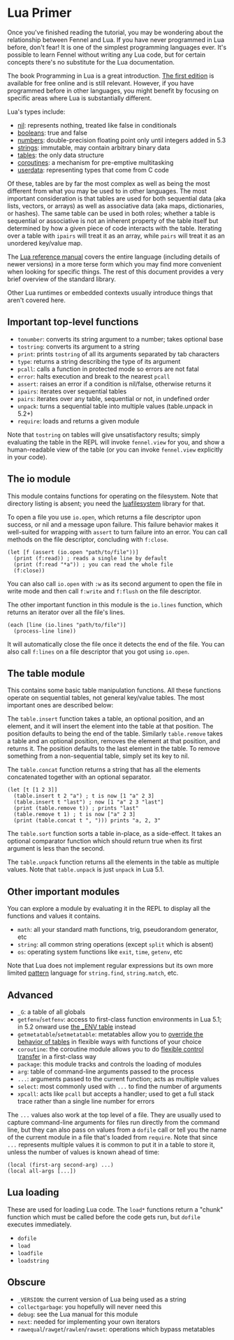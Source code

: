 # Lua Primer

Once you've finished reading the tutorial, you may be wondering about
the relationship between Fennel and Lua. If you have never programmed
in Lua before, don't fear! It is one of the simplest programming
languages ever. It's possible to learn Fennel without writing any Lua
code, but for certain concepts there's no substitute for the Lua
documentation.

The book Programming in Lua is a great introduction.
[The first edition][6] is available for free online and is still
relevant. However, if you have programmed before in other languages,
you might benefit by focusing on specific areas where Lua is
substantially different.

Lua's types include:

* [nil][7]: represents nothing, treated like false in conditionals
* [booleans][8]: true and false
* [numbers][9]: double-precision floating point only until integers added in 5.3
* [strings][10]: immutable, may contain arbitrary binary data
* [tables][11]: the only data structure
* [coroutines][12]: a mechanism for pre-emptive multitasking
* [userdata][13]: representing types that come from C code

Of these, tables are by far the most complex as well as being the most
different from what you may be used to in other languages. The most
important consideration is that tables are used for both sequential
data (aka lists, vectors, or arrays) as well as associative data (aka
maps, dictionaries, or hashes). The same table can be used in both
roles; whether a table is sequential or associative is not an inherent
property of the table itself but determined by how a given piece of code
interacts with the table. Iterating over a table with `ipairs` will
treat it as an array, while `pairs` will treat it as an unordered
key/value map.

The [Lua reference manual][1] covers the entire language (including
details of newer versions) in a more terse form which you may find
more convenient when looking for specific things. The rest of this
document provides a very brief overview of the standard library.

Other Lua runtimes or embedded contexts usually introduce things that
aren't covered here.

## Important top-level functions

* `tonumber`: converts its string argument to a number; takes optional base
* `tostring`: converts its argument to a string
* `print`: prints `tostring` of all its arguments separated by tab characters
* `type`: returns a string describing the type of its argument
* `pcall`: calls a function in protected mode so errors are not fatal
* `error`: halts execution and break to the nearest `pcall`
* `assert`: raises an error if a condition is nil/false, otherwise returns it
* `ipairs`: iterates over sequential tables
* `pairs`: iterates over any table, sequential or not, in undefined order
* `unpack`: turns a sequential table into multiple values (table.unpack in 5.2+)
* `require`: loads and returns a given module

Note that `tostring` on tables will give unsatisfactory results; simply
evaluating the table in the REPL will invoke `fennel.view` for you, and
show a human-readable view of the table (or you can invoke `fennel.view`
explicitly in your code).

## The io module

This module contains functions for operating on the filesystem. Note
that directory listing is absent; you need the [luafilesystem][14] library
for that.

To open a file you use `io.open`, which returns a file descriptor upon
success, or nil and a message upon failure. This failure behavior
makes it well-suited for wrapping with `assert` to turn failure into
an error. You can call methods on the file descriptor, concluding with
`f:close`.

```fennel
(let [f (assert (io.open "path/to/file"))]
  (print (f:read)) ; reads a single line by default
  (print (f:read "*a")) ; you can read the whole file
  (f:close))
```

You can also call `io.open` with `:w` as its second argument to open
the file in write mode and then call `f:write` and `f:flush` on the
file descriptor.

The other important function in this module is the `io.lines`
function, which returns an iterator over all the file's lines.

```fennel
(each [line (io.lines "path/to/file")]
  (process-line line))
```

It will automatically close the file once it detects the end of the
file. You can also call `f:lines` on a file descriptor that you got
using `io.open`.

## The table module

This contains some basic table manipulation functions. All these
functions operate on sequential tables, not general key/value tables.
The most important ones are described below:

The `table.insert` function takes a table, an optional position, and
an element, and it will insert the element into the table at that
position. The position defaults to being the end of the
table. Similarly `table.remove` takes a table and an optional
position, removes the element at that position, and returns it. The
position defaults to the last element in the table. To remove
something from a non-sequential table, simply set its key to nil.

The `table.concat` function returns a string that has all the elements
concatenated together with an optional separator.

```fennel
(let [t [1 2 3]]
  (table.insert t 2 "a") ; t is now [1 "a" 2 3]
  (table.insert t "last") ; now [1 "a" 2 3 "last"]
  (print (table.remove t)) ; prints "last"
  (table.remove t 1) ; t is now ["a" 2 3]
  (print (table.concat t ", "))) prints "a, 2, 3"
```

The `table.sort` function sorts a table in-place, as a side-effect. It
takes an optional comparator function which should return true when
its first argument is less than the second.

The `table.unpack` function returns all the elements in the table as
multiple values. Note that `table.unpack` is just `unpack` in Lua 5.1.

## Other important modules

You can explore a module by evaluating it in the REPL to display all
the functions and values it contains.

* `math`: all your standard math functions, trig, pseudorandom generator, etc
* `string`: all common string operations (except `split` which is absent)
* `os`: operating system functions like `exit`, `time`, `getenv`, etc

Note that Lua does not implement regular expressions but its own more
limited [pattern][2] language for `string.find`, `string.match`, etc.

## Advanced

* `_G`: a table of all globals
* `getfenv`/`setfenv`: access to first-class function environments in
  Lua 5.1; in 5.2 onward use [the _ENV table][3] instead
* `getmetatable`/`setmetatable`: metatables allow you to
  [override the behavior of tables][4]
  in flexible ways with functions of your choice
* `coroutine`: the coroutine module allows you to do
  [flexible control transfer][5] in a first-class way
* `package`: this module tracks and controls the loading of modules
* `arg`: table of command-line arguments passed to the process
* `...`: arguments passed to the current function; acts as multiple values
* `select`: most commonly used with `...` to find the number of arguments
* `xpcall`: acts like `pcall` but accepts a handler; used to get a
  full stack trace rather than a single line number for errors

The `...` values also work at the top level of a file. They are
usually used to capture command-line arguments for files run directly
from the command line, but they can also pass on values from a
`dofile` call or tell you the name of the current module in a file
that's loaded from `require`. Note that since `...` represents
multiple values it is common to put it in a table to store it, unless
the number of values is known ahead of time:

```fennel
(local (first-arg second-arg) ...)
(local all-args [...])
```

## Lua loading

These are used for loading Lua code. The `load*` functions return a
"chunk" function which must be called before the code gets run, but
`dofile` executes immediately.

* `dofile`
* `load`
* `loadfile`
* `loadstring`

## Obscure

* `_VERSION`: the current version of Lua being used as a string
* `collectgarbage`: you hopefully will never need this
* `debug`: see the Lua manual for this module
* `next`: needed for implementing your own iterators
* `rawequal`/`rawget`/`rawlen`/`rawset`: operations which bypass metatables

[1]: https://www.lua.org/manual/5.1/
[2]: https://www.lua.org/pil/20.2.html
[3]: http://leafo.net/guides/setfenv-in-lua52-and-above.html
[4]: https://www.lua.org/pil/13.html
[5]: http://leafo.net/posts/itchio-and-coroutines.html
[6]: https://www.lua.org/pil/contents.html
[7]: https://www.lua.org/pil/2.1.html
[8]: https://www.lua.org/pil/2.2.html
[9]: https://www.lua.org/pil/2.3.html
[10]: https://www.lua.org/pil/2.4.html
[11]: https://www.lua.org/pil/11.html
[12]: https://www.lua.org/pil/9.1.html
[13]: https://www.lua.org/pil/28.html
[14]: https://keplerproject.github.io/luafilesystem/
